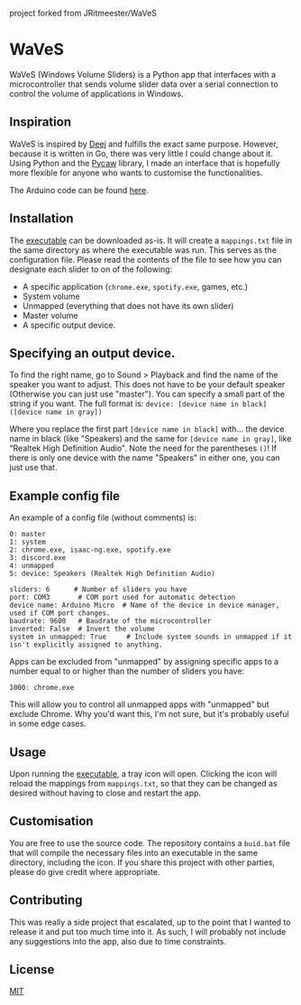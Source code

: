 project forked from JRitmeester/WaVeS
# WaVeS

WaVeS (Windows Volume Sliders) is a Python app that interfaces with a microcontroller that sends volume slider data over a serial connection to control the volume of applications in Windows.

## Inspiration

WaVeS is inspired by [Deej](https://github.com/omriharel/deej) and fulfills the exact same purpose. However, because it is written in Go, there was very little I could change about it. Using Python and the [Pycaw](https://github.com/AndreMiras) library, I made an interface that is hopefully more flexible for anyone who wants to customise the functionalities.

The Arduino code can be found [here](https://github.com/omriharel/deej/blob/master/arduino/deej-5-sliders-vanilla/deej-5-sliders-vanilla.ino).

## Installation

The [executable](https://github.com/JRitmeester/WaVeS/releases/) can be downloaded as-is. It will create a `mappings.txt` file in the same directory as where the executable was run. This serves as the configuration file. Please read the contents of the file to see how you can designate each slider to on of the following:

-   A specific application (`chrome.exe`, `spotify.exe`, games, etc.)
-   System volume
-   Unmapped (everything that does not have its own slider)
-   Master volume
-   A specific output device.

## Specifying an output device.

To find the right name, go to Sound > Playback and find the name of the speaker you want to adjust. This does not have
to be your default speaker (Otherwise you can just use "master"). You can specify a small part of the string if you
want. The full format is: `device: [device name in black] ([device name in gray])`

Where you replace the first part `[device name in black]` with... the device name in black (like "Speakers) and the same
for `[device name in gray]`, like "Realtek High Definition Audio". Note the need for the parentheses `()`! If there is
only one device with the name "Speakers" in either one, you can just use that.

## Example config file

An example of a config file (without comments) is:

```
0: master
1: system
2: chrome.exe, isaac-ng.exe, spotify.exe
3: discord.exe
4: unmapped
5: device: Speakers (Realtek High Definition Audio)

sliders: 6      # Number of sliders you have
port: COM3       # COM port used for automatic detection
device name: Arduino Micro  # Name of the device in device manager, used if COM port changes.
baudrate: 9600   # Baudrate of the microcontroller
inverted: False  # Invert the volume
system in unmapped: True     # Include system sounds in unmapped if it isn't explicitly assigned to anything.
```

Apps can be excluded from "unmapped" by assigning specific apps to a number equal to or higher than the number of sliders you have:

```
1000: chrome.exe
```

This will allow you to control all unmapped apps with "unmapped" but exclude Chrome. Why you'd want this, I'm not sure, but it's probably useful in some edge cases.

## Usage

Upon running the [executable](https://github.com/JRitmeester/WaVeS/releases/download/v1.0/WaVeSv1.0.exe), a tray icon will open. Clicking the icon will reload the mappings from `mappings.txt`, so that they can be changed as desired without having to close and restart the app.

## Customisation

You are free to use the source code. The repository contains a `buid.bat` file that will compile the necessary files into an executable in the same directory, including the icon. If you share this project with other parties, please do give credit where appropriate.

## Contributing

This was really a side project that escalated, up to the point that I wanted to release it and put too much time into it. As such, I will probably not include any suggestions into the app, also due to time constraints.

## License

[MIT](https://choosealicense.com/licenses/mit/)
